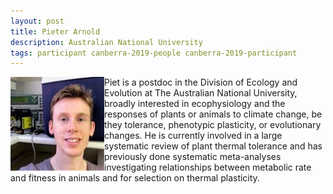 ```yaml
---
layout: post
title: Pieter Arnold
description: Australian National University
tags: participant canberra-2019-people canberra-2019-participant
---
```

<img align="left" width="150" height="150" src="/assets/people/Arnold_Pieter.jpg" alt="Pieter Arnold"/>Piet is a postdoc in the Division of Ecology and Evolution at The Australian National University, broadly interested in ecophysiology and the responses of plants or animals to climate change, be they tolerance, phenotypic plasticity, or evolutionary changes. He is currently involved in a large systematic review of plant thermal tolerance and has previously done systematic meta-analyses investigating relationships between metabolic rate and fitness in animals and for selection on thermal plasticity.  

<a href="https://pieterarnold.wixsite.com/home" title="Homepage" target="_blank" rel="noopener">
  <i class="fa fa-home fa-2x" style="color:#4FB3A9"></i>
</a>&nbsp;
<a href="https://twitter.com/pieter_arnold" title="Twitter" target="_blank"
rel="noopener">
  <i class="fa fa-twitter fa-2x" style="color:#4FB3A9"></i>
</a>